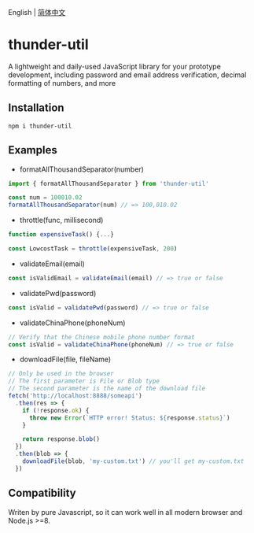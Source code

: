 English | [简体中文](./docs/README.zh.md)

# thunder-util

A lightweight and daily-used JavaScript library for your prototype development, including password and email address verification, decimal formatting of numbers, and more

## Installation

```shell
npm i thunder-util
```

## Examples

- formatAllThousandSeparator(number)

```javascript
import { formatAllThousandSeparator } from 'thunder-util'

const num = 100010.02
formatAllThousandSeparator(num) // => 100,010.02
```

- throttle(func, millisecond)

```javascript
function expensiveTask() {...}

const LowcostTask = throttle(expensiveTask, 200)
```

- validateEmail(email)

```javascript
const isValidEmail = validateEmail(email) // => true or false
```

- validatePwd(password)

```javascript
const isValid = validatePwd(password) // => true or false
```

- validateChinaPhone(phoneNum)

```javascript
// Verify that the Chinese mobile phone number format
const isValid = validateChinaPhone(phoneNum) // => true or false
```

- downloadFile(file, fileName)

```javascript
// Only be used in the browser
// The first parameter is File or Blob type
// The second parameter is the name of the download file
fetch('http://localhost:8888/someapi')
  .then(res => {
    if (!response.ok) {
      throw new Error(`HTTP error! Status: ${response.status}`)
    }

    return response.blob()
  })
  .then(blob => {
    downloadFile(blob, 'my-custom.txt') // you'll get my-custom.txt
  })
```

## Compatibility

Writen by pure Javascript, so it can work well in all modern browser and Node.js >=8.
